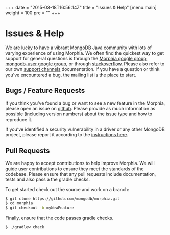 +++
date = "2015-03-18T16:56:14Z"
title = "Issues & Help"
[menu.main]
  weight = 100
  pre = "<i class='fa fa-life-ring'></i>"
+++

# Issues & Help

We are lucky to have a vibrant MongoDB Java community with lots of varying
experience of using Morphia.  We often find the quickest way to get support for
general questions is through the [Morphia google group](https://groups.google.com/forum/#!forum/morphia),
[mongodb-user google group](http://groups.google.com/group/mongodb-user),
or through [stackoverflow](https://stackoverflow.com/questions/tagged/morphia).  Please also
refer to our own [support channels](http://www.mongodb.org/about/support) documentation.  If you have a question or think you've 
encountered a bug, the mailing list is the place to start.

## Bugs / Feature Requests

If you think you’ve found a bug or want to see a new feature in the Morphia, please open an issue on
 [github](https://github.com/mongodb/morphia/issues). Please provide as much information as possible (including version numbers) about the 
 issue type and how to reproduce it.

If you’ve identified a security vulnerability in a driver or any other
MongoDB project, please report it according to the [instructions here](http://docs.mongodb.org/manual/tutorial/create-a-vulnerability-report).

## Pull Requests

We are happy to accept contributions to help improve Morphia.  We will guide user contributions to ensure they meet the standards of the 
codebase. Please ensure that any pull requests include documentation, tests and also pass a the gradle checks.

To get started check out the source and work on a branch:

```bash
$ git clone https://github.com/mongodb/morphia.git
$ cd morphia
$ git checkout -b myNewFeature
```

Finally, ensure that the code passes gradle checks.
```bash
$ ./gradlew check
```
